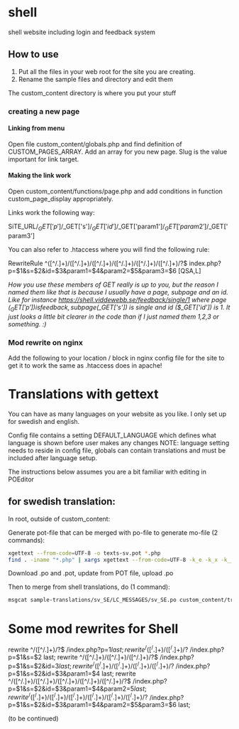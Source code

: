 # shell
shell website including login and feedback system

## How to use
1. Put all the files in your web root for the site you are creating.
2. Rename the sample files and directory and edit them

The custom_content directory is where you put your stuff

### creating a new page
#### Linking from menu
Open file custom_content/globals.php and find definition of CUSTOM_PAGES_ARRAY. Add an array for you new page. Slug is the value important for link target.
#### Making the link work
Open custom_content/functions/page.php and add conditions in function custom_page_display appropriately.

Links work the following way:

SiTE_URL/$_GET['p']/$_GET['s']/$_GET['id']/$_GET['param1']/$_GET['param2']/$_GET['param3']

You can also refer to .htaccess where you will find the following rule:

RewriteRule ^([^/.]+)/([^/.]+)/([^/.]+)/([^/.]+)/([^/.]+)/([^/.]+)/?$	index.php?p=$1&s=$2&id=$3&param1=$4&param2=$5&param3=$6			[QSA,L]

<i>How you use these members of GET really is up to you, but the reason I named them like that is because I usually have a page, subpage and an id. Like for instance https://shell.viddewebb.se/feedback/single/1 where page ($_GET['p']) is feedback, subpage ($_GET['s']) is single and id ($_GET['id']) is 1. It just looks a little bit clearer in the code than if I just named them 1,2,3 or something. :)</i>

### Mod rewrite on nginx ###
Add the following to your location / block in nginx config file for the site to get it to work the same as .htaccess does in apache!

# Translations with gettext
You can have as many languages on your website as you like. I only set up for swedish and english.

Config file contains a setting DEFAULT_LANGUAGE which defines what language is shown before user makes any changes
NOTE: language setting needs to reside in config file, globals can contain translations and must be included after language setup.

The instructions below assumes you are a bit familiar with editing in POEditor
## for swedish translation:
In root, outside of custom_content:

Generate pot-file that can be merged with po-file to generate mo-file (2 commands):
```bash
xgettext --from-code=UTF-8 -o texts-sv.pot *.php														*/
find . -iname "*.php" | xargs xgettext --from-code=UTF-8 -k_e -k_x -k__ -o custom_content/translations/default.pot
```
Download .po and .pot, update from POT file, upload .po

Then to merge from shell translations, do (1 command):
```bash
msgcat sample-translations/sv_SE/LC_MESSAGES/sv_SE.po custom_content/translations/sv_SE/LC_MESSAGES/sv_SE.po -o custom_content/translations/sv_SE/LC_MESSAGES/sv_SE.po --use-first
```

# Some mod rewrites for Shell
rewrite ^/([^/.]+)/?$ /index.php?p=$1 last;
rewrite ^/([^/.]+)/([^/.]+)/?$ /index.php?p=$1&s=$2 last;
rewrite ^/([^/.]+)/([^/.]+)/([^/.]+)/?$ /index.php?p=$1&s=$2&id=$3 last;
rewrite ^/([^/.]+)/([^/.]+)/([^/.]+)/([^/.]+)/?$ /index.php?p=$1&s=$2&id=$3&param1=$4 last;
rewrite ^/([^/.]+)/([^/.]+)/([^/.]+)/([^/.]+)/([^/.]+)/?$ /index.php?p=$1&s=$2&id=$3&param1=$4&param2=$5 last;
rewrite ^/([^/.]+)/([^/.]+)/([^/.]+)/([^/.]+)/([^/.]+)/([^/.]+)/?$ /index.php?p=$1&s=$2&id=$3&param1=$4&param2=$5&param3=$6 last;



(to be continued)
